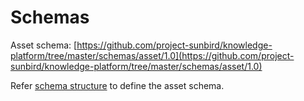 # Schemas

Asset schema: [https://github.com/project-sunbird/knowledge-platform/tree/master/schemas/asset/1.0](https://github.com/project-sunbird/knowledge-platform/tree/master/schemas/asset/1.0)

Refer [schema structure](../../other/schema-strucure.md) to define the asset schema.
